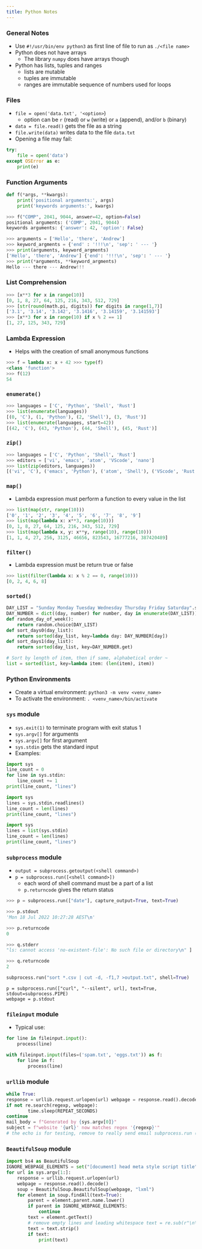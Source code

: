 ```yaml
---
title: Python Notes
---
```


### General Notes
- Use `#!/usr/bin/env python3` as first line of file to run as `./<file name>`
- Python does not have arrays
    - The library `numpy` does have arrays though
- Python has lists, tuples and ranges
    - lists are mutable
    - tuples are immutable
    - ranges are immutable sequence of numbers used for loops

### Files
- `file = open('data.txt', '<option>`)
    - option can be `r` (read) or `w` (write) or `a` (append), and/or `b` (binary)
- `data = file.read()` gets the file as a string
- `file.write(data)` writes data to the file `data.txt`
- Opening a file may fail:
```python
try:
    file = open('data')
except OSError as e: 
    print(e)
```

### Function Arguments
```python
def f(*args, **kwargs): 
    print('positional arguments:', args) 
    print('keywords arguments:', kwargs)

>>> f("COMP", 2041, 9044, answer=42, option=False)
positional arguments: ('COMP', 2041, 9044)
keywords arguments: {'answer': 42, 'option': False}
```
```py
>>> arguments = ['Hello', 'there', 'Andrew']
>>> keyword_argments = {'end' : '!!!\n', 'sep': ' --- '}
>>> print(arguments, keyword_argments)
['Hello', 'there', 'Andrew'] {'end': '!!!\n', 'sep': ' --- '}
>>> print(*arguments, **keyword_argments)
Hello --- there --- Andrew!!!
```

### List Comprehension
```py
>>> [x**3 for x in range(10)]
[0, 1, 8, 27, 64, 125, 216, 343, 512, 729]
>>> [str(round(math.pi, digits)) for digits in range(1,7)]
['3.1', '3.14', '3.142', '3.1416', '3.14159', '3.141593']
>>> [x**3 for x in range(10) if x % 2 == 1]
[1, 27, 125, 343, 729]
```

### Lambda Expression
- Helps with the creation of small anonymous functions

```py
>>> f = lambda x: x + 42 >>> type(f)
<class 'function'>
>>> f(12)
54
```

### `enumerate()`
```py
>>> languages = ['C', 'Python', 'Shell', 'Rust']
>>> list(enumerate(languages))
[(0, 'C'), (1, 'Python'), (2, 'Shell'), (3, 'Rust')]
>>> list(enumerate(languages, start=42))
[(42, 'C'), (43, 'Python'), (44, 'Shell'), (45, 'Rust')]
```

### `zip()`
```py
>>> languages = ['C', 'Python', 'Shell', 'Rust']
>>> editors = ['vi', 'emacs', 'atom', 'VScode', 'nano']
>>> list(zip(editors, languages))
[('vi', 'C'), ('emacs', 'Python'), ('atom', 'Shell'), ('VScode', 'Rust')]
```

### `map()`
- Lambda expression must perform a function to every value in the list
```py
>>> list(map(str, range(10)))
['0', '1', '2', '3', '4', '5', '6', '7', '8', '9']
>>> list(map(lambda x: x**3, range(10)))
[0, 1, 8, 27, 64, 125, 216, 343, 512, 729]
>>> list(map(lambda x, y: x**y, range(10), range(10)))
[1, 1, 4, 27, 256, 3125, 46656, 823543, 16777216, 387420489]
```

### `filter()`
- Lambda expression must be return true or false
```py
>>> list(filter(lambda x: x % 2 == 0, range(10))) 
[0, 2, 4, 6, 8]
```

### `sorted()`
```py
DAY_LIST = "Sunday Monday Tuesday Wednesday Thursday Friday Saturday".split() 
DAY_NUMBER = dict((day, number) for number, day in enumerate(DAY_LIST))
def random_day_of_week():
    return random.choice(DAY_LIST) 
def sort_days0(day_list):
    return sorted(day_list, key=lambda day: DAY_NUMBER[day]) 
def sort_days1(day_list):
    return sorted(day_list, key=DAY_NUMBER.get)
```
```py
# Sort by length of item, then if same, alphabetical order ~
list = sorted(list, key=lambda item: (len(item), item))
```

### Python Environments
- Create a virtual environment: `python3 -m venv <venv_name>`
- To activate the environment: `. <venv_name>/bin/activate`

### `sys` module
- `sys.exit(1)` to terminate program with exit status 1
- `sys.argv[]` for arguments
- `sys.argv[]` for first argument
- `sys.stdin` gets the standard input
- Examples:
```python
import sys
line_count = 0
for line in sys.stdin:
    line_count += 1
print(line_count, "lines")
```
```python
import sys
lines = sys.stdin.readlines()
line_count = len(lines)
print(line_count, "lines")
```
```python
import sys
lines = list(sys.stdin)
line_count = len(lines)
print(line_count, "lines")
```

### `subprocess` module
- `output = subprocess.getoutput(<shell command>)`
- `p = subprocess.run([<shell command>])`
    - each word of shell command must be a part of a list
    - `p.returncode` gives the return status
    
```python
>>> p = subprocess.run(["date"], capture_output=True, text=True) 

>>> p.stdout
'Mon 18 Jul 2022 10:27:28 AEST\n'

>>> p.returncode
0

>>> q.stderr
"ls: cannot access 'no-existent-file': No such file or directory\n" ]

>>> q.returncode
2
```
```python
subprocess.run("sort *.csv | cut -d, -f1,7 >output.txt", shell=True)
```

```
p = subprocess.run(["curl", "--silent", url], text=True, stdout=subprocess.PIPE)
webpage = p.stdout
```

### `fileinput` module
- Typical use:
```python
for line in fileinput.input():
    process(line)
```
```python
with fileinput.input(files=('spam.txt', 'eggs.txt')) as f:
    for line in f:
        process(line)
```

### `urllib` module
```python
while True:
response = urllib.request.urlopen(url) webpage = response.read().decode()
if not re.search(regexp, webpage):
        time.sleep(REPEAT_SECONDS)
continue
mail_body = f"Generated by {sys.argv[0]}"
subject = f"website '{url}' now matches regex '{regexp}'"
# the echo is for testing, remove to really send email subprocess.run (["echo", "mail", "-s", subject], text=True, input=mail_body) sys.exit(0)
```

### `BeautifulSoup` module
```python
import bs4 as BeautifulSoup
IGNORE_WEBPAGE_ELEMENTS = set("[document] head meta style script title".split()) 
for url in sys.argv[1:]:
    response = urllib.request.urlopen(url)
    webpage = response.read().decode()
    soup = BeautifulSoup.BeautifulSoup(webpage, "lxml") 
    for element in soup.findAll(text=True):
        parent = element.parent.name.lower() 
        if parent in IGNORE_WEBPAGE_ELEMENTS:
            continue
        text = element.getText()
        # remove empty lines and leading whitespace text = re.sub(r"\n\s+", "\n", element)
        text = text.strip()
        if text:
            print(text)
```
